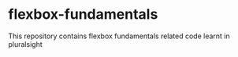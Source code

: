 # flexbox-fundamentals
This repository contains flexbox fundamentals related code learnt in pluralsight
